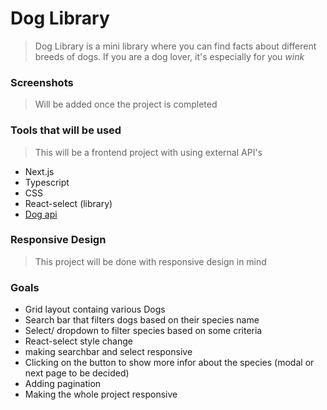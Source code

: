 # Dog Library

> Dog Library is a mini library where you can find facts about different breeds of dogs.
> If you are a dog lover, it's especially for you *wink*

### Screenshots
> Will be added once the project is completed

### Tools that will be used
> This will be a frontend project with using external API's
- Next.js
- Typescript
- CSS
- React-select (library)
- [Dog api](https://thedogapi.com/)

### Responsive Design
> This project will be done with responsive design in mind

### Goals
- Grid layout containg various Dogs
- Search bar that filters dogs based on their species name
- Select/ dropdown to filter species based on some criteria
- React-select style change
- making searchbar and select responsive
- Clicking on the button to show more infor about the species (modal or next page to be decided)
- Adding pagination
- Making the whole project responsive
